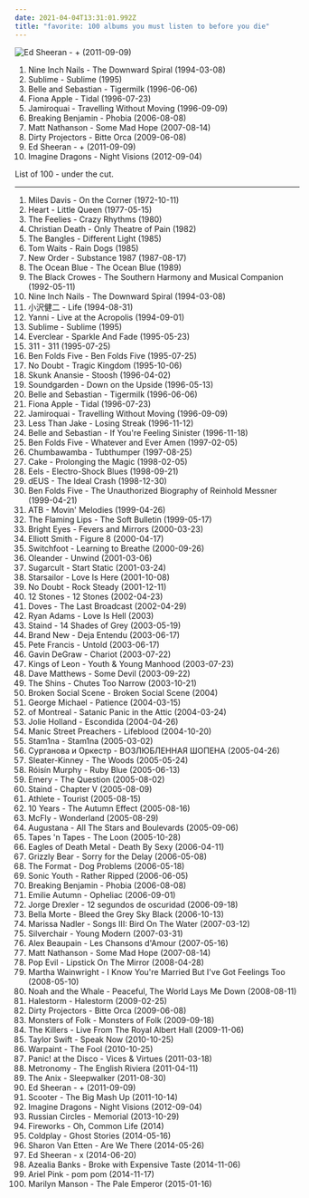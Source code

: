 ```yaml
---
date: 2021-04-04T13:31:01.992Z
title: "favorite: 100 albums you must listen to before you die"
---
```

![Ed Sheeran - + (2011-09-09)](http://coverartarchive.org/release/94ad3a58-a1cc-46a3-acf4-9cb6c1d6f032/16111056293-500.jpg "Ed Sheeran - + (2011-09-09)")
<ol class="albums">
<li data-cover="http://coverartarchive.org/release/ab64976f-52a8-44e7-9aa3-d6703604bc2f/7159970718-500.jpg" data-tags="industrial, industrial rock" role="button">Nine Inch Nails - The Downward Spiral (1994-03-08)</li>
<li data-cover="https://via.placeholder.com/450" data-tags="ska, rock" role="button">Sublime - Sublime (1995)</li>
<li data-cover="http://coverartarchive.org/release/dbd2e4d7-ad8f-3b53-9184-9c1554fb3b09/18848392355-500.jpg" data-tags="indie, 1996, indie pop" role="button">Belle and Sebastian - Tigermilk (1996-06-06)</li>
<li data-cover="http://coverartarchive.org/release/e1bba6de-84e1-37db-9123-6901cb01ec8d/1402280819-500.jpg" data-tags="female vocalists, alternative, singer-songwriter" role="button">Fiona Apple - Tidal (1996-07-23)</li>
<li data-cover="http://coverartarchive.org/release/e357d59f-7440-47bd-97c5-88c38c1080f8/7479486477-500.jpg" data-tags="funk, acid jazz" role="button">Jamiroquai - Travelling Without Moving (1996-09-09)</li>
<li data-cover="http://coverartarchive.org/release/326936d7-feec-48d5-bb9f-286552c1f804/4704068675-500.jpg" data-tags="alternative rock, rock" role="button">Breaking Benjamin - Phobia (2006-08-08)</li>
<li data-cover="http://coverartarchive.org/release/29e89c60-faff-4d58-8340-6e5d10b6b421/11894480075-500.jpg" data-tags="rock, favorite" role="button">Matt Nathanson - Some Mad Hope (2007-08-14)</li>
<li data-cover="http://coverartarchive.org/release/5a5b5fe2-0898-3026-afb7-378fb8373752/8131494180-500.jpg" data-tags="experimental, indie rock, freak folk, pitchfork best new music" role="button">Dirty Projectors - Bitte Orca (2009-06-08)</li>
<li data-cover="http://coverartarchive.org/release/94ad3a58-a1cc-46a3-acf4-9cb6c1d6f032/16111056293-500.jpg" data-tags="pop, british, acoustic, ed sheeran" role="button">Ed Sheeran - + (2011-09-09)</li>
<li data-cover="http://coverartarchive.org/release/e7bf831c-fff2-4758-a026-4432fd957bd3/6796107819-500.jpg" data-tags="indie rock, alternative, alternative rock" role="button">Imagine Dragons - Night Visions (2012-09-04)</li>
</ol>
List of 100 - under the cut.
<!-- more -->

_________________

<ol class="albums">
<li data-cover="http://coverartarchive.org/release/4a10b3a4-4c2d-37f7-8eb5-472ea6bfff2d/15959429311-500.jpg" data-tags="fusion, jazz, funk, 70s, avant-garde" role="button">
Miles Davis - On the Corner (1972-10-11)
</li>
<li data-cover="https://via.placeholder.com/450" data-tags="hard rock, classic rock" role="button">
Heart - Little Queen (1977-05-15)
</li>
<li data-cover="https://img.discogs.com/lkFFtR4ihpsGjOhW892olMwVJl0=/fit-in/575x575/filters:strip_icc():format(jpeg):mode_rgb():quality(90)/discogs-images/R-1336217-1433823041-9294.jpeg.jpg" data-tags="jangle pop, post-punk, new wave" role="button">
The Feelies - Crazy Rhythms (1980)
</li>
<li data-cover="https://via.placeholder.com/450" data-tags="deathrock" role="button">
Christian Death - Only Theatre of Pain (1982)
</li>
<li data-cover="http://coverartarchive.org/release/f959ed4c-4e26-4b0e-ad1f-54988e789afc/17950658616-500.jpg" data-tags="80s, pop" role="button">
The Bangles - Different Light (1985)
</li>
<li data-cover="https://img.discogs.com/wideXHFjTJw_D4mX1B7m-xO_LuM=/fit-in/600x599/filters:strip_icc():format(jpeg):mode_rgb():quality(90)/discogs-images/R-6981931-1430937946-9660.jpeg.jpg" data-tags="singer-songwriter" role="button">
Tom Waits - Rain Dogs (1985)
</li>
<li data-cover="http://coverartarchive.org/release/53317af3-59ad-4920-8cbe-47a3a878ef1f/2310305725-500.jpg" data-tags="80s" role="button">
New Order - Substance 1987 (1987-08-17)
</li>
<li data-cover="https://img.discogs.com/HgnqjfMIZoO2HV5tf7halh-rylg=/fit-in/507x792/filters:strip_icc():format(jpeg):mode_rgb():quality(90)/discogs-images/R-948199-1463029656-6769.jpeg.jpg" data-tags="80s, pop rock, dream pop, favorite, alt rock, college radio, iveldie best of 1989" role="button">
The Ocean Blue - The Ocean Blue (1989)
</li>
<li data-cover="http://coverartarchive.org/release/bf287e16-4467-4b6c-8e5c-a0250d3d0b2b/6314862970-500.jpg" data-tags="southern rock, rock" role="button">
The Black Crowes - The Southern Harmony and Musical Companion (1992-05-11)
</li>
<li data-cover="http://coverartarchive.org/release/ab64976f-52a8-44e7-9aa3-d6703604bc2f/7159970718-500.jpg" data-tags="industrial, industrial rock" role="button">
Nine Inch Nails - The Downward Spiral (1994-03-08)
</li>
<li data-cover="http://coverartarchive.org/release/e224abaa-a172-49ba-b688-0f591c211775/6514316504-500.jpg" data-tags="90s, favorite, assistance song" role="button">
小沢健二 - Life (1994-08-31)
</li>
<li data-cover="http://coverartarchive.org/release/311dfa35-0d6f-462b-b3b6-7b7f1dc3b4d1/11507971335-500.jpg" data-tags="yanni, new age, instrumental" role="button">
Yanni - Live at the Acropolis (1994-09-01)
</li>
<li data-cover="https://via.placeholder.com/450" data-tags="ska, rock" role="button">
Sublime - Sublime (1995)
</li>
<li data-cover="https://img.discogs.com/ET7Yy8_knfXR_aToSfd-_4mULc8=/fit-in/600x600/filters:strip_icc():format(jpeg):mode_rgb():quality(90)/discogs-images/R-1750670-1333630000.jpeg.jpg" data-tags="alternative rock, 90s, rock" role="button">
Everclear - Sparkle And Fade (1995-05-23)
</li>
<li data-cover="http://coverartarchive.org/release/28e7a3e1-b4ba-4f58-a9e5-fa6d5936d5bc/2038812187-500.jpg" data-tags="alternative rock, rock" role="button">
311 - 311 (1995-07-25)
</li>
<li data-cover="http://coverartarchive.org/release/e701999d-416c-43c2-a369-0f7a13296c86/26825295448-500.jpg" data-tags="90s, piano rock, ben folds" role="button">
Ben Folds Five - Ben Folds Five (1995-07-25)
</li>
<li data-cover="https://img.discogs.com/mLwjMdz3iGwslNg5YKQ1FbAUtmI=/fit-in/600x600/filters:strip_icc():format(jpeg):mode_rgb():quality(90)/discogs-images/R-6034085-1420330233-7216.jpeg.jpg" data-tags="90s, ska, rock" role="button">
No Doubt - Tragic Kingdom (1995-10-06)
</li>
<li data-cover="https://img.discogs.com/2xrRNhzWyG4IgdGimyQP78v7HnE=/fit-in/600x598/filters:strip_icc():format(jpeg):mode_rgb():quality(90)/discogs-images/R-1515515-1293297745.jpeg.jpg" data-tags="alternative rock, rock" role="button">
Skunk Anansie - Stoosh (1996-04-02)
</li>
<li data-cover="http://coverartarchive.org/release/3475c257-246f-36f4-88f4-196dbf7bbed1/10281836755-500.jpg" data-tags="grunge, alternative rock" role="button">
Soundgarden - Down on the Upside (1996-05-13)
</li>
<li data-cover="http://coverartarchive.org/release/dbd2e4d7-ad8f-3b53-9184-9c1554fb3b09/18848392355-500.jpg" data-tags="indie, 1996, indie pop" role="button">
Belle and Sebastian - Tigermilk (1996-06-06)
</li>
<li data-cover="http://coverartarchive.org/release/e1bba6de-84e1-37db-9123-6901cb01ec8d/1402280819-500.jpg" data-tags="female vocalists, alternative, singer-songwriter" role="button">
Fiona Apple - Tidal (1996-07-23)
</li>
<li data-cover="http://coverartarchive.org/release/e357d59f-7440-47bd-97c5-88c38c1080f8/7479486477-500.jpg" data-tags="funk, acid jazz" role="button">
Jamiroquai - Travelling Without Moving (1996-09-09)
</li>
<li data-cover="http://coverartarchive.org/release/9bc4688e-2268-4765-9d1c-f7c7d621304c/7535656529-500.jpg" data-tags="ska punk, ska" role="button">
Less Than Jake - Losing Streak (1996-11-12)
</li>
<li data-cover="http://coverartarchive.org/release/2b3c2f96-91f9-4d82-8efb-bd51812cab3c/4629555490-500.jpg" data-tags="indie pop, 1996, indie" role="button">
Belle and Sebastian - If You're Feeling Sinister (1996-11-18)
</li>
<li data-cover="http://coverartarchive.org/release/66e02005-e88d-3ccd-9138-c2333238a1da/28605041447-500.jpg" data-tags="piano" role="button">
Ben Folds Five - Whatever and Ever Amen (1997-02-05)
</li>
<li data-cover="http://coverartarchive.org/release/e2da61ad-6406-349f-b096-e354858c0d00/23161775745-500.jpg" data-tags="pop, alternative, rock" role="button">
Chumbawamba - Tubthumper (1997-08-25)
</li>
<li data-cover="http://coverartarchive.org/release/d0c81325-1494-4afe-84be-3466f3858ccc/23449580297-500.jpg" data-tags="alternative" role="button">
Cake - Prolonging the Magic (1998-02-05)
</li>
<li data-cover="http://coverartarchive.org/release/18274d01-86aa-4f26-ab80-5526bd285d9b/5129179403-500.jpg" data-tags="90s, indie rock" role="button">
Eels - Electro-Shock Blues (1998-09-21)
</li>
<li data-cover="https://img.discogs.com/uo8LSOzGj3TgYhCh0LyAkkYtoqA=/fit-in/350x350/filters:strip_icc():format(jpeg):mode_rgb():quality(90)/discogs-images/R-1495799-1263378567.jpeg.jpg" data-tags="indie, rock, 90s" role="button">
dEUS - The Ideal Crash (1998-12-30)
</li>
<li data-cover="https://img.discogs.com/cy1QuN1y3llA4g4x3pT9K664W3A=/fit-in/600x1090/filters:strip_icc():format(jpeg):mode_rgb():quality(90)/discogs-images/R-12370389-1533895402-8057.jpeg.jpg" data-tags="piano rock" role="button">
Ben Folds Five - The Unauthorized Biography of Reinhold Messner (1999-04-21)
</li>
<li data-cover="https://img.discogs.com/i124lJe2x9EfxS6DADSLaANMlPI=/fit-in/300x300/filters:strip_icc():format(jpeg):mode_rgb():quality(90)/discogs-images/R-48125-1097318746.jpg.jpg" data-tags="trance" role="button">
ATB - Movin' Melodies (1999-04-26)
</li>
<li data-cover="http://coverartarchive.org/release/58e26176-9898-4a7e-837f-fcb221f1dfc1/21047497043-500.jpg" data-tags="indie, 90s, alternative, rock" role="button">
The Flaming Lips - The Soft Bulletin (1999-05-17)
</li>
<li data-cover="http://coverartarchive.org/release/64c2b3d0-f2ff-4e2f-9dad-4c926bb00a10/26393498490-500.jpg" data-tags="indie, folk" role="button">
Bright Eyes - Fevers and Mirrors (2000-03-23)
</li>
<li data-cover="http://coverartarchive.org/release/8bc521b4-57af-4b4c-88a1-ad214c9c6516/9560550155-500.jpg" data-tags="singer-songwriter, indie" role="button">
Elliott Smith - Figure 8 (2000-04-17)
</li>
<li data-cover="http://coverartarchive.org/release/71789b50-3b8b-4601-a027-75b8c15bc2b7/12942561796-500.jpg" data-tags="alternative rock" role="button">
Switchfoot - Learning to Breathe (2000-09-26)
</li>
<li data-cover="http://coverartarchive.org/release/b87f43e5-9614-4760-a3d0-cdddb4d7257a/27609592481-500.jpg" data-tags="alternative rock, post-grunge, favorite, andy-wallace-mix" role="button">
Oleander - Unwind (2001-03-06)
</li>
<li data-cover="http://coverartarchive.org/release/d1dc23ce-a039-3667-b7e0-e151ce560ba1/17499691187-500.jpg" data-tags="pop punk" role="button">
Sugarcult - Start Static (2001-03-24)
</li>
<li data-cover="https://img.discogs.com/E7K2dUvuC731u-MhaenRXESSYbk=/fit-in/600x596/filters:strip_icc():format(jpeg):mode_rgb():quality(90)/discogs-images/R-1320995-1209578279.jpeg.jpg" data-tags="britpop, british" role="button">
Starsailor - Love Is Here (2001-10-08)
</li>
<li data-cover="http://coverartarchive.org/release/0de8efff-e99a-410e-9062-71fd6a63c3f1/8569046324-500.jpg" data-tags="rock, pop, ska" role="button">
No Doubt - Rock Steady (2001-12-11)
</li>
<li data-cover="https://img.discogs.com/4iVcdo_rEcq6zrSE5BjHjlyH1qQ=/fit-in/600x587/filters:strip_icc():format(jpeg):mode_rgb():quality(90)/discogs-images/R-1593962-1586191495-6359.jpeg.jpg" data-tags="alternative rock, rock" role="button">
12 Stones - 12 Stones (2002-04-23)
</li>
<li data-cover="http://coverartarchive.org/release/5e306f81-9a7c-3d3a-9393-43dd35440717/24893740190-500.jpg" data-tags="britpop, indie" role="button">
Doves - The Last Broadcast (2002-04-29)
</li>
<li data-cover="https://via.placeholder.com/450" data-tags="alt-country, rock" role="button">
Ryan Adams - Love Is Hell (2003)
</li>
<li data-cover="http://coverartarchive.org/release/798954ef-3006-4018-819d-090e0401ce2e/1075497696-500.jpg" data-tags="alternative rock, rock" role="button">
Staind - 14 Shades of Grey (2003-05-19)
</li>
<li data-cover="https://img.discogs.com/9gVexhNM1SO7bKgyYKyar_K47xs=/fit-in/600x600/filters:strip_icc():format(jpeg):mode_rgb():quality(90)/discogs-images/R-3662330-1405403128-4438.jpeg.jpg" data-tags="emo" role="button">
Brand New - Deja Entendu (2003-06-17)
</li>
<li data-cover="https://via.placeholder.com/450" data-tags="chanson, chill, progressive rock, favorite" role="button">
Pete Francis - Untold (2003-06-17)
</li>
<li data-cover="http://coverartarchive.org/release/07d95118-de70-4ce2-9296-c0a919834e47/6247612410-500.jpg" data-tags="rock, pop rock" role="button">
Gavin DeGraw - Chariot (2003-07-22)
</li>
<li data-cover="http://coverartarchive.org/release/d5461436-2551-3baf-a11b-bd66b91b44c5/1671204614-500.jpg" data-tags="rock, alternative rock, indie rock" role="button">
Kings of Leon - Youth & Young Manhood (2003-07-23)
</li>
<li data-cover="https://img.discogs.com/F5rcyw3h2tBp5UcO18hh3z5fYYs=/fit-in/600x604/filters:strip_icc():format(jpeg):mode_rgb():quality(90)/discogs-images/R-8615478-1465192295-8925.jpeg.jpg" data-tags="rock" role="button">
Dave Matthews - Some Devil (2003-09-22)
</li>
<li data-cover="http://coverartarchive.org/release/735e9638-b555-49f5-b536-01ce8df1dbeb/22159704215-500.jpg" data-tags="indie, indie rock, the shins" role="button">
The Shins - Chutes Too Narrow (2003-10-21)
</li>
<li data-cover="http://coverartarchive.org/release/2d71439b-d7ad-42a0-b8cb-0d53e4d36e51/9269110098-500.jpg" data-tags="indie rock, indie" role="button">
Broken Social Scene - Broken Social Scene (2004)
</li>
<li data-cover="http://coverartarchive.org/release/39a15207-37b1-4fbe-a6de-449ddb8b9892/15466454807-500.jpg" data-tags="pop, george michael" role="button">
George Michael - Patience (2004-03-15)
</li>
<li data-cover="https://via.placeholder.com/450" data-tags="2004, indie pop" role="button">
of Montreal - Satanic Panic in the Attic (2004-03-24)
</li>
<li data-cover="http://coverartarchive.org/release/96f56d9a-a79d-4800-949b-f38083df493f/27575732792-500.jpg" data-tags="female vocalists, 00s, favorite" role="button">
Jolie Holland - Escondida (2004-04-26)
</li>
<li data-cover="https://img.discogs.com/iJ1uU2VMCxYbEZpMj8xa2ne3sjI=/fit-in/600x600/filters:strip_icc():format(jpeg):mode_rgb():quality(90)/discogs-images/R-4576544-1368882873-4855.jpeg.jpg" data-tags="rock, 00s, alternative, criminally underrated" role="button">
Manic Street Preachers - Lifeblood (2004-10-20)
</li>
<li data-cover="http://coverartarchive.org/release/1cda9ed6-4088-42af-9c3d-a1d118680a37/26455762564-500.jpg" data-tags="thrash metal" role="button">
Stam1na - Stam1na (2005-03-02)
</li>
<li data-cover="http://coverartarchive.org/release/7bd5ff8a-8345-4c36-9c6a-605cf7e8bd85/21194553641-500.jpg" data-tags="rock, russian, avant-garde, favorite, lesbian, russian rock, art-rock, female vokalists, pederastcore, awesome albums, nazi scum, post-kircore, anal-driven fecalomatateus, shemale vocalist, sieg heil, christian nsbm, surganova, vip-punk-decadence, brutal anal-driven fecalomatateus with pederastic influence and guest vocalist dima bilan" role="button">
Сурганова и Оркестр - ВОЗЛЮБЛЕННАЯ ШОПЕНА (2005-04-26)
</li>
<li data-cover="http://coverartarchive.org/release/75a61f20-20f4-3255-a890-b4868ba2e169/8845794719-500.jpg" data-tags="indie, rock, alternative rock, indie rock" role="button">
Sleater-Kinney - The Woods (2005-05-24)
</li>
<li data-cover="http://coverartarchive.org/release/e15f6dce-4764-455e-a055-2845c21c3eee/8899000027-500.jpg" data-tags="future jazz, electronic, female vocalists" role="button">
Róisín Murphy - Ruby Blue (2005-06-13)
</li>
<li data-cover="http://coverartarchive.org/release/a7337747-fa84-4d3f-aa12-e53ad43cf745/4889657836-500.jpg" data-tags="emo, christian, emocore, rock, post-hardcore" role="button">
Emery - The Question (2005-08-02)
</li>
<li data-cover="http://coverartarchive.org/release/ee37e994-c592-3539-84cf-f95c7e4accb0/1075524388-500.jpg" data-tags="rock, alternative rock" role="button">
Staind - Chapter V (2005-08-09)
</li>
<li data-cover="https://img.discogs.com/Xw_HMsIEfJcK20RO01OQahC8XeI=/fit-in/600x604/filters:strip_icc():format(jpeg):mode_rgb():quality(90)/discogs-images/R-797831-1530458980-6378.jpeg.jpg" data-tags="indie" role="button">
Athlete - Tourist (2005-08-15)
</li>
<li data-cover="http://coverartarchive.org/release/918fbb19-f77d-4b22-b004-24659ea8175a/15791889850-500.jpg" data-tags="alternative rock" role="button">
10 Years - The Autumn Effect (2005-08-16)
</li>
<li data-cover="http://coverartarchive.org/release/62092003-2619-41a4-9795-e77c0625dc03/28025749897-500.jpg" data-tags="pop rock, mcfly, pop, rock" role="button">
McFly - Wonderland (2005-08-29)
</li>
<li data-cover="http://coverartarchive.org/release/78e0a82c-f6e3-45fe-8f5c-190ae91bf357/5143039917-500.jpg" data-tags="rock, alternative, augustana" role="button">
Augustana - All The Stars and Boulevards (2005-09-06)
</li>
<li data-cover="https://via.placeholder.com/450" data-tags="indie rock" role="button">
Tapes 'n Tapes - The Loon (2005-10-28)
</li>
<li data-cover="https://img.discogs.com/Cr51MwOudaSojupQ5v1KBoHYtFE=/fit-in/600x450/filters:strip_icc():format(jpeg):mode_rgb():quality(90)/discogs-images/R-1655801-1448876667-9552.jpeg.jpg" data-tags="alternative rock, stoner rock, rock, garage rock" role="button">
Eagles of Death Metal - Death By Sexy (2006-04-11)
</li>
<li data-cover="http://coverartarchive.org/release/c476a6f5-c19a-4b3b-980e-d55d9bc04f5b/6626840041-500.jpg" data-tags="indie rock, favorite" role="button">
Grizzly Bear - Sorry for the Delay (2006-05-08)
</li>
<li data-cover="https://via.placeholder.com/450" data-tags="indie" role="button">
The Format - Dog Problems (2006-05-18)
</li>
<li data-cover="https://img.discogs.com/w7C3d8OHmFjsMS3t3Tvx8WQSFRo=/fit-in/400x391/filters:strip_icc():format(jpeg):mode_rgb():quality(90)/discogs-images/R-5119480-1385028132-2136.jpeg.jpg" data-tags="alternative rock" role="button">
Sonic Youth - Rather Ripped (2006-06-05)
</li>
<li data-cover="http://coverartarchive.org/release/326936d7-feec-48d5-bb9f-286552c1f804/4704068675-500.jpg" data-tags="alternative rock, rock" role="button">
Breaking Benjamin - Phobia (2006-08-08)
</li>
<li data-cover="http://coverartarchive.org/release/db7a53e9-8865-4756-9d26-157e4f50d165/19887853784-500.jpg" data-tags="electronic" role="button">
Emilie Autumn - Opheliac (2006-09-01)
</li>
<li data-cover="http://coverartarchive.org/release/b29d8dba-bb5c-4260-84d3-6a82e2993199/22494628773-500.jpg" data-tags="spanish, singer-songwriter, acoustic, latin, world music, 00s, favorite, trova, trovadores, latin grammy nominated, favoritos, trovador, jorge drexler, arbeitsmusik" role="button">
Jorge Drexler - 12 segundos de oscuridad (2006-09-18)
</li>
<li data-cover="https://img.discogs.com/a3RYhR4KgZBUaSOvhVZWuyv0q6s=/fit-in/400x400/filters:strip_icc():format(jpeg):mode_rgb():quality(90)/discogs-images/R-802111-1199947390.jpeg.jpg" data-tags="industrial rock, punk rock, gothic metal, darkwave, favorite" role="button">
Bella Morte - Bleed the Grey Sky Black (2006-10-13)
</li>
<li data-cover="http://coverartarchive.org/release/6612f329-7d59-4578-8128-c2a2ec86565c/8703131155-500.jpg" data-tags="folk" role="button">
Marissa Nadler - Songs III: Bird On The Water (2007-03-12)
</li>
<li data-cover="https://img.discogs.com/VVfwLjvh7uTQsTT-26f1HGt3nPE=/fit-in/600x600/filters:strip_icc():format(jpeg):mode_rgb():quality(90)/discogs-images/R-13081509-1561671427-3137.jpeg.jpg" data-tags="rock, alternative rock, alternative" role="button">
Silverchair - Young Modern (2007-03-31)
</li>
<li data-cover="http://coverartarchive.org/release/d89df7a7-74ce-496c-a166-582889a97c2c/3246065166-500.jpg" data-tags="soundtrack, french, favorite" role="button">
Alex Beaupain - Les Chansons d'Amour (2007-05-16)
</li>
<li data-cover="http://coverartarchive.org/release/29e89c60-faff-4d58-8340-6e5d10b6b421/11894480075-500.jpg" data-tags="rock, favorite" role="button">
Matt Nathanson - Some Mad Hope (2007-08-14)
</li>
<li data-cover="https://img.discogs.com/1iGNKE-BWJrqxQBOhmIQ7l3b0dU=/fit-in/200x200/filters:strip_icc():format(jpeg):mode_rgb():quality(90)/discogs-images/R-4174848-1357711634-9570.png.jpg" data-tags="alternative, alternative rock, hard rock, favorite, friends, michigan, universal, pazzo, pop evil, matt dirito, tony greve, 21st century in music" role="button">
Pop Evil - Lipstick On The Mirror (2008-04-28)
</li>
<li data-cover="http://coverartarchive.org/release/9ca35ad8-ad20-438a-b912-553e5bcd5fd7/18285337556-500.jpg" data-tags="female vocalists, folk" role="button">
Martha Wainwright - I Know You're Married But I've Got Feelings Too (2008-05-10)
</li>
<li data-cover="http://coverartarchive.org/release/35aa1419-4284-47e8-ac73-b16996d4a4b3/4394764411-500.jpg" data-tags="folk" role="button">
Noah and the Whale - Peaceful, The World Lays Me Down (2008-08-11)
</li>
<li data-cover="http://coverartarchive.org/release/e4514e7e-1e49-4779-a19d-6b8500715d0a/5875569062-500.jpg" data-tags="hard rock" role="button">
Halestorm - Halestorm (2009-02-25)
</li>
<li data-cover="http://coverartarchive.org/release/5a5b5fe2-0898-3026-afb7-378fb8373752/8131494180-500.jpg" data-tags="experimental, indie rock, freak folk, pitchfork best new music" role="button">
Dirty Projectors - Bitte Orca (2009-06-08)
</li>
<li data-cover="https://img.discogs.com/zBUSdmP4tQksNT5bsDmHkEW9U3w=/fit-in/600x600/filters:strip_icc():format(jpeg):mode_rgb():quality(90)/discogs-images/R-1936394-1254022032.jpeg.jpg" data-tags="folk" role="button">
Monsters of Folk - Monsters of Folk (2009-09-18)
</li>
<li data-cover="http://coverartarchive.org/release/f1613cd8-8d2c-3889-b2be-2df24f6c3075/17029506813-500.jpg" data-tags="indie, alternative, live" role="button">
The Killers - Live From The Royal Albert Hall (2009-11-06)
</li>
<li data-cover="https://img.discogs.com/tNOtLmMEoCq5oM4CR-y2BdyrYWc=/fit-in/600x592/filters:strip_icc():format(jpeg):mode_rgb():quality(90)/discogs-images/R-9156882-1612598557-2739.jpeg.jpg" data-tags="country" role="button">
Taylor Swift - Speak Now (2010-10-25)
</li>
<li data-cover="https://img.discogs.com/7NlxrsULvOY21UT1Bkz9r4c4ubc=/fit-in/600x600/filters:strip_icc():format(jpeg):mode_rgb():quality(90)/discogs-images/R-2514342-1405535781-5094.jpeg.jpg" data-tags="psychedelic rock" role="button">
Warpaint - The Fool (2010-10-25)
</li>
<li data-cover="http://coverartarchive.org/release/dafe15c2-5fb9-4a5f-9b12-df031d3b0e9b/2103470066-500.jpg" data-tags="alternative rock" role="button">
Panic! at the Disco - Vices & Virtues (2011-03-18)
</li>
<li data-cover="http://coverartarchive.org/release/ab72858b-f47f-4ad7-9e3a-3fd19d8944f5/6073355209-500.jpg" data-tags="indie pop, electropop" role="button">
Metronomy - The English Riviera (2011-04-11)
</li>
<li data-cover="https://via.placeholder.com/450" data-tags="alternative rock, space rock, favorite, electronic rock" role="button">
The Anix - Sleepwalker (2011-08-30)
</li>
<li data-cover="http://coverartarchive.org/release/94ad3a58-a1cc-46a3-acf4-9cb6c1d6f032/16111056293-500.jpg" data-tags="pop, british, acoustic, ed sheeran" role="button">
Ed Sheeran - + (2011-09-09)
</li>
<li data-cover="https://img.discogs.com/LBguTRR4iLYytpQCJv5yrjkbkA0=/fit-in/600x521/filters:strip_icc():format(jpeg):mode_rgb():quality(90)/discogs-images/R-436135-1605611803-3658.jpeg.jpg" data-tags="trance, electronic, pop, hardcore, dubstep, dance, techno, house, rave, eurodance, favorite, scooter, edm, hardstyle" role="button">
Scooter - The Big Mash Up (2011-10-14)
</li>
<li data-cover="http://coverartarchive.org/release/e7bf831c-fff2-4758-a026-4432fd957bd3/6796107819-500.jpg" data-tags="indie rock, alternative, alternative rock" role="button">
Imagine Dragons - Night Visions (2012-09-04)
</li>
<li data-cover="http://coverartarchive.org/release/14e2923f-2344-4d4c-9d24-02d18245412d/5929733555-500.jpg" data-tags="post-metal, post-rock" role="button">
Russian Circles - Memorial (2013-10-29)
</li>
<li data-cover="https://img.discogs.com/eUnbFSYm7rkRLOB_2a_3W100P0o=/fit-in/588x600/filters:strip_icc():format(jpeg):mode_rgb():quality(90)/discogs-images/R-5573663-1396929814-5726.jpeg.jpg" data-tags="classic, pop punk, inspirational, favorite, indie punk, vinyls, less than 40 minutes" role="button">
Fireworks - Oh, Common Life (2014)
</li>
<li data-cover="http://coverartarchive.org/release/49dab146-5393-4686-bb79-efbb1fa43648/22395430275-500.jpg" data-tags="pop, electronic, alternative, alternative rock, coldplay" role="button">
Coldplay - Ghost Stories (2014-05-16)
</li>
<li data-cover="http://coverartarchive.org/release/294ce5a9-a36b-4e41-982e-56f2f94bb581/20346832405-500.jpg" data-tags="folk, indie folk" role="button">
Sharon Van Etten - Are We There (2014-05-26)
</li>
<li data-cover="http://coverartarchive.org/release/c34cf176-46b5-4533-8287-a9f944599e69/7597444557-500.jpg" data-tags="pop" role="button">
Ed Sheeran - x (2014-06-20)
</li>
<li data-cover="http://coverartarchive.org/release/2624d060-628e-4d37-97bd-d6b96c3e8717/8786041751-500.jpg" data-tags="trap, hip-house, rap" role="button">
Azealia Banks - Broke with Expensive Taste (2014-11-06)
</li>
<li data-cover="http://coverartarchive.org/release/08b57c0b-8558-4253-98e4-8728adc26e1d/8666562689-500.jpg" data-tags="hypnagogic pop, experimental, psychedelic" role="button">
Ariel Pink - pom pom (2014-11-17)
</li>
<li data-cover="http://coverartarchive.org/release/2fe0a7ce-6876-44a6-b966-6f5fe466473b/9837934274-500.jpg" data-tags="alternative rock, hard rock, rock, blues rock" role="button">
Marilyn Manson - The Pale Emperor (2015-01-16)
</li>
</ol>